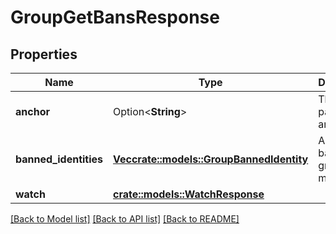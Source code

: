 # GroupGetBansResponse

## Properties

Name | Type | Description | Notes
------------ | ------------- | ------------- | -------------
**anchor** | Option<**String**> | The pagination anchor. | [optional]
**banned_identities** | [**Vec<crate::models::GroupBannedIdentity>**](GroupBannedIdentity.md) | A list of banned group members. | 
**watch** | [**crate::models::WatchResponse**](WatchResponse.md) |  | 

[[Back to Model list]](../README.md#documentation-for-models) [[Back to API list]](../README.md#documentation-for-api-endpoints) [[Back to README]](../README.md)


